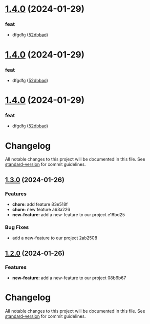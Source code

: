 # [1.4.0](https://github.com/ViralLka/changelog/compare/v1.3.0...v1.4.0) (2024-01-29)


### feat

* dfgdfg ([52dbbad](https://github.com/ViralLka/changelog/commit/52dbbadb2c902ea7c61ef70091b953de06030b5d))

# [1.4.0](https://github.com/ViralLka/changelog/compare/v1.3.0...v1.4.0) (2024-01-29)


### feat

* dfgdfg ([52dbbad](https://github.com/ViralLka/changelog/commit/52dbbadb2c902ea7c61ef70091b953de06030b5d))

# [1.4.0](https://github.com/ViralLka/changelog/compare/v1.3.0...v1.4.0) (2024-01-29)


### feat

* dfgdfg ([52dbbad](https://github.com/ViralLka/changelog/commit/52dbbadb2c902ea7c61ef70091b953de06030b5d))

# Changelog

All notable changes to this project will be documented in this file. See [standard-version](https://github.com/conventional-changelog/standard-version) for commit guidelines.

## [1.3.0](///compare/v1.2.0...v1.3.0) (2024-01-26)


### Features

* **chore:** add feature 83e518f
* **chore:** new feature a63a226
* **new-feature:** add a new-feature to our project e16bd25


### Bug Fixes

* add a new-feature to our project 2ab2508

## [1.2.0](///compare/v1.1.0...v1.2.0) (2024-01-26)


### Features

* **new-feature:** add a new-feature to our project 08b6b67

# Changelog

All notable changes to this project will be documented in this file. See [standard-version](https://github.com/conventional-changelog/standard-version) for commit guidelines.
